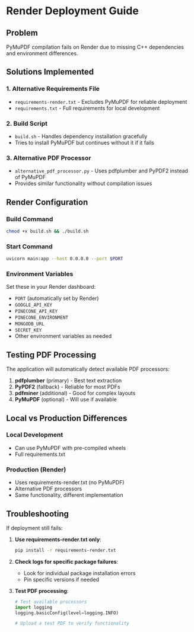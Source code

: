 # Render Deployment Guide

## Problem
PyMuPDF compilation fails on Render due to missing C++ dependencies and environment differences.

## Solutions Implemented

### 1. Alternative Requirements File
- `requirements-render.txt` - Excludes PyMuPDF for reliable deployment
- `requirements.txt` - Full requirements for local development

### 2. Build Script
- `build.sh` - Handles dependency installation gracefully
- Tries to install PyMuPDF but continues without it if it fails

### 3. Alternative PDF Processor
- `alternative_pdf_processor.py` - Uses pdfplumber and PyPDF2 instead of PyMuPDF
- Provides similar functionality without compilation issues

## Render Configuration

### Build Command
```bash
chmod +x build.sh && ./build.sh
```

### Start Command
```bash
uvicorn main:app --host 0.0.0.0 --port $PORT
```

### Environment Variables
Set these in your Render dashboard:
- `PORT` (automatically set by Render)
- `GOOGLE_API_KEY`
- `PINECONE_API_KEY`
- `PINECONE_ENVIRONMENT`
- `MONGODB_URL`
- `SECRET_KEY`
- Other environment variables as needed

## Testing PDF Processing

The application will automatically detect available PDF processors:
1. **pdfplumber** (primary) - Best text extraction
2. **PyPDF2** (fallback) - Reliable for most PDFs
3. **pdfminer** (additional) - Good for complex layouts
4. **PyMuPDF** (optional) - Will use if available

## Local vs Production Differences

### Local Development
- Can use PyMuPDF with pre-compiled wheels
- Full requirements.txt

### Production (Render)
- Uses requirements-render.txt (no PyMuPDF)
- Alternative PDF processors
- Same functionality, different implementation

## Troubleshooting

If deployment still fails:

1. **Use requirements-render.txt only**:
   ```bash
   pip install -r requirements-render.txt
   ```

2. **Check logs for specific package failures**:
   - Look for individual package installation errors
   - Pin specific versions if needed

3. **Test PDF processing**:
   ```python
   # Test available processors
   import logging
   logging.basicConfig(level=logging.INFO)
   
   # Upload a test PDF to verify functionality
   ```
